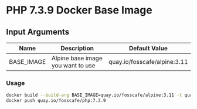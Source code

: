 # PHP 7.3.9 Docker Base Image

## Input Arguments

| Name       | Description                       | Default Value                |
| ---------- | --------------------------------- | ---------------------------- |
| BASE_IMAGE | Alpine base image you want to use | quay.io/fosscafe/alpine:3.11 |

### Usage

```bash
docker build --build-arg BASE_IMAGE=quay.io/fosscafe/alpine:3.11 -t quay.io/fosscafe/php:7.3.9 .
docker push quay.io/fosscafe/php:7.3.9
```
